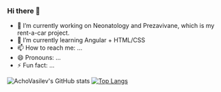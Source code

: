 ### Hi there 👋

- 🔭 I’m currently working on Neonatology and Prezavivane, which is my rent-a-car project.
- 🌱 I’m currently learning Angular + HTML/CSS
- 📫 How to reach me: ...
- 😄 Pronouns: ...
- ⚡ Fun fact: ...

![AchoVasilev's GitHub stats](https://github-readme-stats.vercel.app/api?username=achovasilev&show_icons=true&theme=monokai)
[![Top Langs](https://github-readme-stats.vercel.app/api/top-langs/?username=achovasilev)](https://github.com/anuraghazra/github-readme-stats)
